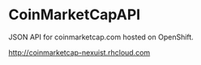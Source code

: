 CoinMarketCapAPI
================

JSON API for coinmarketcap.com hosted on OpenShift.

http://coinmarketcap-nexuist.rhcloud.com
